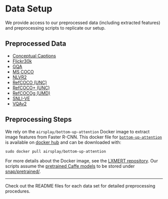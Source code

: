 # Data Setup

We provide access to our preprocessed data (including extracted features) 
and preprocessing scripts to replicate our setup.

## Preprocessed Data

- [Conceptual Captions](https://sid.erda.dk/sharelink/hPGl0eTED3)
- [Flickr30k](https://sid.erda.dk/sharelink/CrLpUMgIKh)
- [GQA](https://sid.erda.dk/sharelink/erYmVzgpny)
- [MS COCO](https://sid.erda.dk/sharelink/e4iGIc3xYv)
- [NLVR2](https://sid.erda.dk/sharelink/fEZT4BVb9l)
- [RefCOCO (UNC)](https://sid.erda.dk/sharelink/GdBuBzki8m)
- [RefCOCO+ (UNC)](https://sid.erda.dk/sharelink/eEqyrN1IVs)
- [RefCOCOg (UMD)](https://sid.erda.dk/sharelink/EPpqybot4p)
- [SNLI-VE](https://sid.erda.dk/sharelink/g23Gqj9cad)
- [VQAv2](https://sid.erda.dk/sharelink/gzyTWulKAa)


## Preprocessing Steps

We rely on the `airsplay/bottom-up-attention` Docker image to extract image features from Faster R-CNN.
This docker file for [`bottom-up-attention`](https://github.com/peteanderson80/bottom-up-attention) is available on 
[docker hub](https://hub.docker.com/r/airsplay/bottom-up-attention) and can be downloaded with:
```text
sudo docker pull airsplay/bottom-up-attention
```

For more details about the Docker image, 
see the [LXMERT repository](https://github.com/airsplay/lxmert#faster-r-cnn-feature-extraction).
Our scripts assume the [pretrained Caffe models](https://sid.erda.dk/sharelink/EgyY7wjCNf) 
to be stored under [snap/pretrained/](snap/pretrained).

---

Check out the README files for each data set for detailed preprocessing procedures. 
